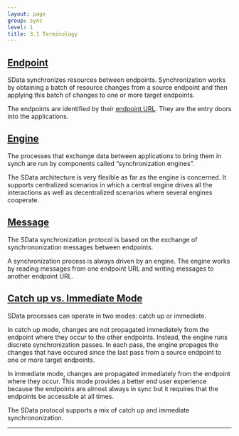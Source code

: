 ```yaml
---
layout: page
group: sync
level: 1
title: 3.1 Terminology
---
```


## <a name="endpoint" href="#endpoint">Endpoint</a>

SData synchronizes resources between endpoints. Synchronization works by
obtaining a batch of resource changes from a source endpoint and then applying
this batch of changes&nbsp;to one or more target endpoints.

The endpoints are identified by
their&nbsp;[endpoint URL](../../core/1403/ "14.3 Endpoint Resource"). They are the entry doors into the applications.

## <a name="engine" href="#engine">Engine</a>

The processes that exchange data between applications to bring them in synch
are run by components called “synchronization engines”.

The SData architecture is very flexible as far as the engine is concerned. It
supports centralized scenarios in which a central engine drives all the
interactions as well as decentralized scenarios where several engines cooperate.

## <a name="message" href="#message">Message</a>

The SData synchronization protocol is based on the exchange of
synchrononization messages between endpoints.

A synchronization process is always driven by an engine. The engine works by
reading messages from one endpoint URL and writing messages to another endpoint
URL.

## <a name="catchup-vs-immediate" href="#catchup-vs-immediate">Catch up vs. Immediate Mode</a>

SData processes can operate in two modes: catch up or immediate.

In catch up mode, changes are not propagated immediately from the endpoint
where they occur to the other endpoints. Instead, the engine runs discrete
synchronization passes. In each pass, the engine propages the changes that have
occured since the last pass from a source endpoint to one or more target
endpoints.

In immediate mode, changes are propagated immediately from the endpoint where
they occur. This mode provides a better end user experience because the
endpoints are almost always in sync but it requires that the endpoints be
accessible at all times.

The SData protocol supports a mix of catch up and immediate
synchrononization.

* * *